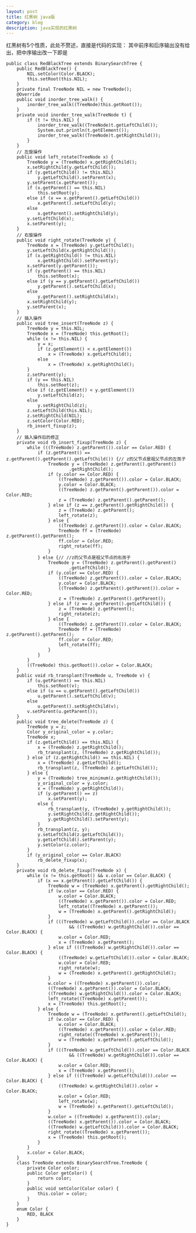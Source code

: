 ```yaml
---
layout: post
title: 红黑树 java版
category: blog
description: java实现的红黑树
---
```


红黑树有5个性质，此处不赘述，直接是代码的实现：
其中前序和后序输出没有给出，把中序输出改一下即是


	public class RedBlackTree extends BinarySearchTree {
	    public RedBlackTree() {
	        NIL.setColor(Color.BLACK);
	        this.setRoot(this.NIL);
	    }
	    private final TreeNode NIL = new TreeNode();
	    @Override
	    public void inorder_tree_walk() {
	        inorder_tree_walk((TreeNode)this.getRoot());
	    }
	    private void inorder_tree_walk(TreeNode t) {
	        if (t != this.NIL) {
	            inorder_tree_walk((TreeNode)t.getLeftChild());
	            System.out.println(t.getElement());
	            inorder_tree_walk((TreeNode)t.getRightChild());
	        }
	    }
	    // 左旋操作
	    public void left_rotate(TreeNode x) {
	        TreeNode y = (TreeNode) x.getRightChild();
	        x.setRightChild(y.getLeftChild());
	        if (y.getLeftChild() != this.NIL)
	            y.getLeftChild().setParent(x);
	        y.setParent(x.getParent());
	        if (x.getParent() == this.NIL)
	            this.setRoot(y);
	        else if (x == x.getParent().getLeftChild())
	            x.getParent().setLeftChild(y);
	        else
	            x.getParent().setRightChild(y);
	        y.setLeftChild(x);
	        x.setParent(y);
	    }
	    // 右旋操作
	    public void right_rotate(TreeNode y) {
	        TreeNode x = (TreeNode) y.getLeftChild();
	        y.setLeftChild(x.getRightChild());
	        if (x.getRightChild() != this.NIL)
	            x.getRightChild().setParent(y);
	        x.setParent(y.getParent());
	        if (y.getParent() == this.NIL)
	            this.setRoot(x);
	        else if (y == y.getParent().getLeftChild())
	            y.getParent().setLeftChild(x);
	        else
	            y.getParent().setRightChild(x);
	        x.setRightChild(y);
	        y.setParent(x);
	    }
	    // 插入操作
	    public void tree_insert(TreeNode z) {
	        TreeNode y = this.NIL;
	        TreeNode x = (TreeNode) this.getRoot();
	        while (x != this.NIL) {
	            y = x;
	            if (z.getElement() < x.getElement())
	                x = (TreeNode) x.getLeftChild();
	            else
	                x = (TreeNode) x.getRightChild();
	        }
	        z.setParent(y);
	        if (y == this.NIL)
	            this.setRoot(z);
	        else if (z.getElement() < y.getElement())
	            y.setLeftChild(z);
	        else
	            y.setRightChild(z);
	        z.setLeftChild(this.NIL);
	        z.setRightChild(NIL);
	        z.setColor(Color.RED);
	        rb_insert_fixup(z);
	    }
	    // 插入操作后的修正
	    private void rb_insert_fixup(TreeNode z) {
	        while (((TreeNode) z.getParent()).color == Color.RED) {
	            if (z.getParent() == z.getParent().getParent().getLeftChild()) {// z的父节点是祖父节点的左孩子
	                TreeNode y = (TreeNode) z.getParent().getParent()
	                        .getRightChild();
	                if (y.color == Color.RED) {
	                    ((TreeNode) z.getParent()).color = Color.BLACK;
	                    y.color = Color.BLACK;
	                    ((TreeNode) z.getParent().getParent()).color = Color.RED;
	                    z = (TreeNode) z.getParent().getParent();
	                } else if (z == z.getParent().getRightChild()) {
	                    z = (TreeNode) z.getParent();
	                    left_rotate(z);
	                } else {
	                    ((TreeNode) z.getParent()).color = Color.BLACK;
	                    TreeNode ff = (TreeNode) z.getParent().getParent();
	                    ff.color = Color.RED;
	                    right_rotate(ff);
	                }
	            } else {// //z的父节点是祖父节点的右孩子
	                TreeNode y = (TreeNode) z.getParent().getParent()
	                        .getLeftChild();
	                if (y.color == Color.RED) {
	                    ((TreeNode) z.getParent()).color = Color.BLACK;
	                    y.color = Color.BLACK;
	                    ((TreeNode) z.getParent().getParent()).color = Color.RED;
	                    z = (TreeNode) z.getParent().getParent();
	                } else if (z == z.getParent().getLeftChild()) {
	                    z = (TreeNode) z.getParent();
	                    right_rotate(z);
	                } else {
	                    ((TreeNode) z.getParent()).color = Color.BLACK;
	                    TreeNode ff = (TreeNode) z.getParent().getParent();
	                    ff.color = Color.RED;
	                    left_rotate(ff);
	                }
	            }
	        }
	        ((TreeNode) this.getRoot()).color = Color.BLACK;
	    }
	    public void rb_transplant(TreeNode u, TreeNode v) {
	        if (u.getParent() == this.NIL)
	            this.setRoot(v);
	        else if (u == u.getParent().getLeftChild())
	            u.getParent().setLeftChild(v);
	        else
	            u.getParent().setRightChild(v);
	        v.setParent(u.getParent());
	    }
	    public void tree_delete(TreeNode z) {
	        TreeNode y = z;
	        Color y_original_color = y.color;
	        TreeNode x;
	        if (z.getLeftChild() == this.NIL) {
	            x = (TreeNode) z.getRightChild();
	            rb_transplant(z, (TreeNode) z.getRightChild());
	        } else if (z.getRightChild() == this.NIL) {
	            x = (TreeNode) z.getLeftChild();
	            rb_transplant(z, (TreeNode) z.getLeftChild());
	        } else {
	            y = (TreeNode) tree_minimum(z.getRightChild());
	            y_original_color = y.color;
	            x = (TreeNode) y.getRightChild();
	            if (y.getParent() == z)
	                x.setParent(y);
	            else {
	                rb_transplant(y, (TreeNode) y.getRightChild());
	                y.setRightChild(z.getRightChild());
	                y.getRightChild().setParent(y);
	            }
	            rb_transplant(z, y);
	            y.setLeftChild(z.getLeftChild());
	            y.getLeftChild().setParent(y);
	            y.setColor(z.color);
	        }
	        if (y_original_color == Color.BLACK)
	            rb_delete_fixup(x);
	    }
	    private void rb_delete_fixup(TreeNode x) {
	        while (x != this.getRoot() && x.color == Color.BLACK) {
	            if (x == x.getParent().getLeftChild()) {
	                TreeNode w = (TreeNode) x.getParent().getRightChild();
	                if (w.color == Color.RED) {
	                    w.color = Color.BLACK;
	                    ((TreeNode) x.getParent()).color = Color.RED;
	                    left_rotate((TreeNode) x.getParent());
	                    w = (TreeNode) x.getParent().getRightChild();
	                }
	                if (((TreeNode) w.getLeftChild()).color == Color.BLACK
	                        && ((TreeNode) w.getRightChild()).color == Color.BLACK) {
	                    w.color = Color.RED;
	                    x = (TreeNode) x.getParent();
	                } else if (((TreeNode) w.getRightChild()).color == Color.BLACK) {
	                    ((TreeNode) w.getLeftChild()).color = Color.BLACK;
	                    w.color = Color.RED;
	                    right_rotate(w);
	                    w = (TreeNode) x.getParent().getRightChild();
	                }
	                w.color = ((TreeNode) x.getParent()).color;
	                ((TreeNode) x.getParent()).color = Color.BLACK;
	                ((TreeNode) w.getRightChild()).color = Color.BLACK;
	                left_rotate((TreeNode) x.getParent());
	                x = (TreeNode) this.getRoot();
	            } else {
	                TreeNode w = (TreeNode) x.getParent().getLeftChild();
	                if (w.color == Color.RED) {
	                    w.color = Color.BLACK;
	                    ((TreeNode) x.getParent()).color = Color.RED;
	                    right_rotate((TreeNode) x.getParent());
	                    w = (TreeNode) x.getParent().getLeftChild();
	                }
	                if (((TreeNode) w.getLeftChild()).color == Color.BLACK
	                        && ((TreeNode) w.getRightChild()).color == Color.BLACK) {
	                    w.color = Color.RED;
	                    x = (TreeNode) x.getParent();
	                } else if (((TreeNode) w.getLeftChild()).color == Color.BLACK) {
	                    ((TreeNode) w.getRightChild()).color = Color.BLACK;
	                    w.color = Color.RED;
	                    left_rotate(w);
	                    w = (TreeNode) x.getParent().getLeftChild();
	                }
	                w.color = ((TreeNode) x.getParent()).color;
	                ((TreeNode) x.getParent()).color = Color.BLACK;
	                ((TreeNode) w.getLeftChild()).color = Color.BLACK;
	                right_rotate((TreeNode) x.getParent());
	                x = (TreeNode) this.getRoot();
	            }
	        }
	        x.color = Color.BLACK;
	    }
	    class TreeNode extends BinarySearchTree.TreeNode {
	        private Color color;
	        public Color getColor() {
	            return color;
	        }
	        public void setColor(Color color) {
	            this.color = color;
	        }
	    }
	    enum Color {
	        RED, BLACK
	    }
	}
